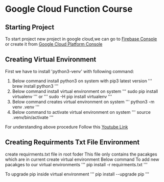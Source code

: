 # Google Cloud Function Course

## Starting Project

To start project new project in google cloud,we can go to [Firebase Console](https://console.firebase.google.com) or create it from [Google Cloud Platform Console](https://console.cloud.google.com)

## Creating Virtual Environment

First we have to install 'python3-venv' with following command:

1. Below command install python3 on system with pip3 latest version
   '''
   brew install python3
   '''
2. Below command install virtual environment on system
   '''
   sudo pip install virtualenv
   '''
   or
   '''
   sudo -H pip install virtualenv
   '''
3. Below command creates virtual environment on system
   '''
   python3 -m venv .venv
   '''
4. Below command to activate virtual environment on system
   '''
   source .venv/bin/activate
   '''

For understanding above procedure Follow this [Youtube Link](https://youtu.be/kz4gbWNO1cw)

## Creating Requirments Txt File Environment

create requirments.txt file in root foder
This file only contains the pacakges which are in current create virtual environment
Below command To add new pacakges to our virtual environments
'''
pip install -r requirments.txt
'''

To upgrade pip inside virtual environment
'''
pip install --upgrade pip
'''
